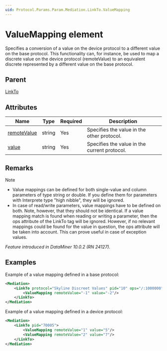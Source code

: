 ```yaml
---
uid: Protocol.Params.Param.Mediation.LinkTo.ValueMapping
---
```


# ValueMapping element

Specifies a conversion of a value on the device protocol to a different value on the base protocol. This functionality can, for instance, be used to map a discrete value on the device protocol (remoteValue) to an equivalent discrete represented by a different value on the base protocol.

## Parent

[LinkTo](xref:Protocol.Params.Param.Mediation.LinkTo)

## Attributes

|Name|Type|Required|Description|
|--- |--- |--- |--- |
|[remoteValue](xref:Protocol.Params.Param.Mediation.LinkTo.ValueMapping-remoteValue)|string|Yes|Specifies the value in the other protocol.|
|[value](xref:Protocol.Params.Param.Mediation.LinkTo.ValueMapping-value)|string|Yes|Specifies the value in the current protocol.|

## Remarks

> [!NOTE]
>
> - Value mappings can be defined for both single-value and column parameters of type string or double. If you define them for parameters with Interprete type "high nibble", they will be ignored.
> - In case of read/write parameters, value mappings have to be defined on both. Note, however, that they should not be identical. If a value mapping match is found when reading or writing a parameter, then the ops attribute of the LinkTo tag will be ignored. However, if no relevant mappings could be found for the value in question, the ops attribute will be taken into account. This can prove useful in case of exception values.

*Feature introduced in DataMiner 10.0.2 (RN 24127).*

## Examples

Example of a value mapping defined in a base protocol:

```xml
<Mediation>
    <LinkTo protocol="Skyline Discreet Values" pid="10" ops="/:1000000">
        <ValueMapping remoteValue="-1" value="-2"/>
    </LinkTo>
</Mediation>
```

Example of a value mapping defined in a device protocol:

```xml
<Mediation>
    <LinkTo pid="70005">
        <ValueMapping remoteValue="1" value="5"/>
        <ValueMapping remoteValue="2" value="7"/>
    </LinkTo>
</Mediation>
```
